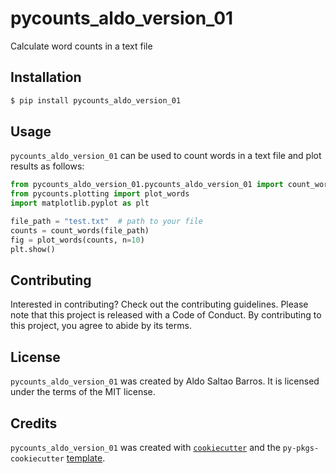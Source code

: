 # pycounts_aldo_version_01

Calculate word counts in a text file

## Installation

```bash
$ pip install pycounts_aldo_version_01
```

## Usage

`pycounts_aldo_version_01` can be used to count words in a text file and plot results
as follows:

```python
from pycounts_aldo_version_01.pycounts_aldo_version_01 import count_words
from pycounts.plotting import plot_words
import matplotlib.pyplot as plt

file_path = "test.txt"  # path to your file
counts = count_words(file_path)
fig = plot_words(counts, n=10)
plt.show()
```

## Contributing

Interested in contributing? Check out the contributing guidelines. Please note that this project is released with a Code of Conduct. By contributing to this project, you agree to abide by its terms.

## License

`pycounts_aldo_version_01` was created by Aldo Saltao Barros. It is licensed under the terms of the MIT license.

## Credits

`pycounts_aldo_version_01` was created with [`cookiecutter`](https://cookiecutter.readthedocs.io/en/latest/) and the `py-pkgs-cookiecutter` [template](https://github.com/py-pkgs/py-pkgs-cookiecutter).
